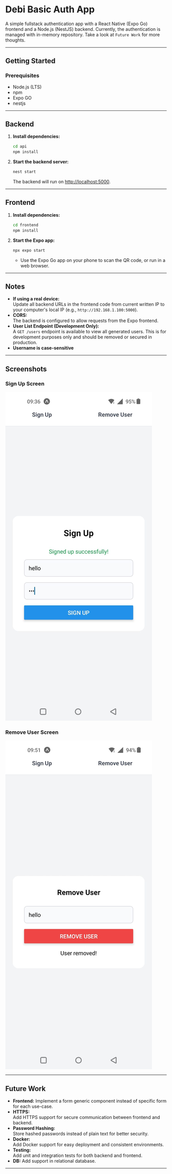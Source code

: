 # Debi Basic Auth App

A simple fullstack authentication app with a React Native (Expo Go) frontend and a Node.js (NestJS) backend.
Currently, the authentication is managed with in-memory repository. Take a look at `Future Work` for more thoughts.

---

## Getting Started

### Prerequisites

- Node.js (LTS)
- npm
- Expo GO
- nestjs

---

## Backend

1. **Install dependencies:**
   ```sh
   cd api
   npm install
   ```

2. **Start the backend server:**
   ```sh
   nest start
   ```
   The backend will run on [http://localhost:5000](http://localhost:5000).

---

## Frontend

1. **Install dependencies:**
   ```sh
   cd frontend
   npm install
   ```

2. **Start the Expo app:**
   ```sh
   npx expo start
   ```
   - Use the Expo Go app on your phone to scan the QR code, or run in a web browser.

---

## Notes

- **If using a real device:**  
  Update all backend URLs in the frontend code from current written IP to your computer's local IP (e.g., `http://192.168.1.100:5000`).
- **CORS:**  
  The backend is configured to allow requests from the Expo frontend.
- **User List Endpoint (Development Only):**  
  A `GET /users` endpoint is available to view all generated users. This is for development purposes only and should be removed or secured in production.
- **Username is case-sensitive**

---

## Screenshots

### Sign Up Screen

![Sign Up Screen](assets/SignUpScreen.jpeg)

### Remove User Screen

![Remove User Screen](assets/removeUserScreen.jpeg)

---


## Future Work
- **Frontend:**
  Implement a form generic component instead of specific form for each use-case.
- **HTTPS:**  
  Add HTTPS support for secure communication between frontend and backend.
- **Password Hashing:**  
  Store hashed passwords instead of plain text for better security.
- **Docker:**  
  Add Docker support for easy deployment and consistent environments.
- **Testing:**  
  Add unit and integration tests for both backend and frontend.
- **DB:**
  Add support in relational database.

---
